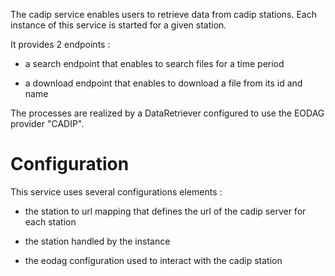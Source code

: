 The cadip service enables users to retrieve data from cadip stations.
Each instance of this service is started for a given station.

It provides 2 endpoints :

-   a search endpoint that enables to search files for a time period

-   a download endpoint that enables to download a file from its id and
    name

The processes are realized by a DataRetriever configured to use the
EODAG provider "CADIP".

Configuration
=============

This service uses several configurations elements :

-   the station to url mapping that defines the url of the cadip server
    for each station

-   the station handled by the instance

-   the eodag configuration used to interact with the cadip station
